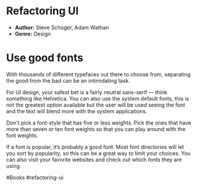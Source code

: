 # Refactoring UI
- **Author:** Steve Schoger, Adam Wathan
- **Genre:** Design

# Use good fonts
With thousands of different typefaces out there to choose from, separating the good from the bad can be an intimidating task.

For UI design, your safest bet is a fairly neutral sans-serif — think something like Helvetica. You can also use the system default fonts, this is not the greatest option available but the user will be used seeing the font and the text will blend more with the system applications.

Don't pick a font-style that has five or less weights. Pick the ones that have more than seven or ten font weights so that you can play around with the font weights.

If a font is popular, it’s probably a good font. Most font directories will let you sort by popularity, so this can be a great way to limit your choices. You can also visit your favorite websites and check out which fonts they are using.

#Books #refactoring-ui 